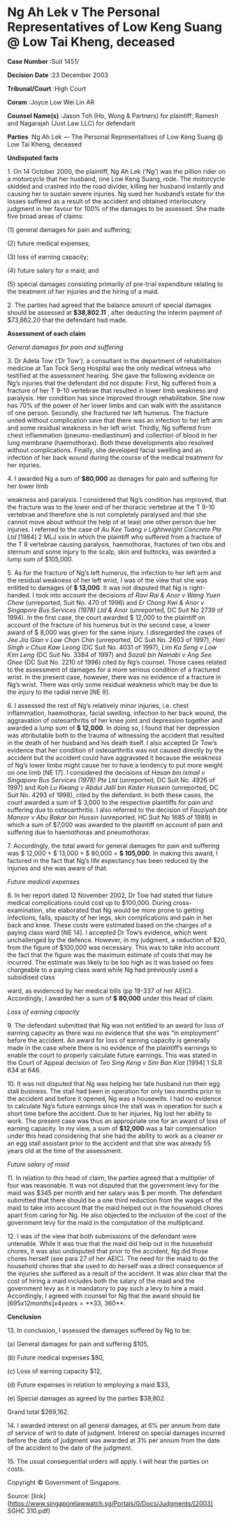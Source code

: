 # Ng Ah Lek v The Personal Representatives of Low Keng Suang @ Low Tai Kheng, deceased 



**Case Number** :Suit 1451/ 

**Decision Date** :23 December 2003 

**Tribunal/Court** :High Court 

**Coram** :Joyce Low Wei Lin AR 

**Counsel Name(s)** :Jason Toh (Ho, Wong & Partners) for plaintiff; Ramesh and Nagarajah (Just Law LLC) for defendant 

**Parties** :Ng Ah Lek — The Personal Representatives of Low Keng Suang @ Low Tai Kheng, deceased 

**Undisputed facts** 

1\. On 14 October 2000, the plaintiff, Ng Ah Lek (‘Ng’) was the pillion rider on a motorcycle that her husband, one Low Keng Suang, rode. The motorcycle skidded and crashed into the road divider, killing her husband instantly and causing her to sustain severe injuries. Ng sued her husband’s estate for the losses suffered as a result of the accident and obtained interlocutory judgment in her favour for 100% of the damages to be assessed. She made five broad areas of claims: 

 (1) general damages for pain and suffering; 

 (2) future medical expenses; 

 (3) loss of earning capacity; 

 (4) future salary for a maid; and 

 (5) special damages consisting primarily of pre-trial expenditure relating to the treatment of her injuries and the hiring of a maid. 

2\. The parties had agreed that the balance amount of special damages should be assessed at **$38,802.11** , after deducting the interim payment of $73,662.20 that the defendant had made. 

**Assessment of each claim** 

_General damages for pain and suffering_ 

3\. Dr Adela Tow (‘Dr Tow’), a consultant in the department of rehabilitation medicine at Tan Tock Seng Hospital was the only medical witness who testified at the assessment hearing. She gave the following evidence on Ng’s injuries that the defendant did not dispute: First, Ng suffered from a fracture of her T 9-10 vertebrae that resulted in lower limb weakness and paralysis. Her condition has since improved through rehabilitation. She now has 70% of the power of her lower limbs and can walk with the assistance of one person. Secondly, she fractured her left humerus. The fracture united without complication save that there was an infection to her left arm and some residual weakness in her left wrist. Thirdly, Ng suffered from chest inflammation (pneumo-mediastinum) and collection of blood in her lung membrane (haemothorax). Both these developments also resolved without complications. Finally, she developed facial swelling and an infection of her back wound during the course of the medical treatment for her injuries. 

4\. I awarded Ng a sum of **$80,000** as damages for pain and suffering for her lower limb 


weakness and paralysis. I considered that Ng’s condition has improved, that the fracture was to the lower end of her thoracic vertebrae at the T 9-10 vertebrae and therefore she is not completely paralysed and that she cannot move about without the help of at least one other person due her injuries. I referred to the case of _Au Kee Tuang v Lightweight Concrete Pte Ltd_ [1984] 2 MLJ xxix in which the plaintiff who suffered from a fracture of the T 8 vertebrae causing paralysis, haemothorax, fractures of two ribs and sternum and some injury to the scalp, skin and buttocks, was awarded a lump sum of $105,000. 

5\. As for the fracture of Ng’s left humerus, the infection to her left arm and the residual weakness of her left wrist, I was of the view that she was entitled to damages of **$ 13,000**. It was not disputed that Ng is right-handed. I took into account the decisions of _Ravi Rai & Anor v Wang Yuen Chow_ (unreported, Suit No. 470 of 1996) and _Er Chong Kwi & Anor v Singapore Bus Services (1978) Ltd & Anor_ (unreported, DC Suit No 2739 of 1994). In the first case, the court awarded $ 12,000 to the plaintiff on account of the fracture of his humerus but in the second case, a lower award of $ 8,000 was given for the same injury. I disregarded the cases of _Jee Jia Gian v Low Chan Chin_ (unreported, DC Suit No. 2603 of 1997), _Hari Singh v Chua Kaw Leong_ (DC Suit No. 4031 of 1997), _Lim Ka Seng v Low Kim Leng_ (DC Suit No. 3384 of 1997) and _Sazali bin Nainabi v Ang See Ghee_ (DC Suit No. 2210 of 1996) cited by Ng’s counsel. Those cases related to the assessment of damages for a more serious condition of a fractured wrist. In the present case, however, there was no evidence of a fracture in Ng’s wrist. There was only some residual weakness which may be due to the injury to the radial nerve [NE 9]. 

6\. I assessed the rest of Ng’s relatively minor injuries, i.e. chest inflammation, haemothorax, facial swelling, infection to her back wound, the aggravation of osteoarthritis of her knee joint and depression together and awarded a lump sum of **$ 12,000**. In doing so, I found that her depression was attributable both to the trauma of witnessing the accident that resulted in the death of her husband and his death itself. I also accepted Dr Tow’s evidence that her condition of osteoarthritis was not caused directly by the accident but the accident could have aggravated it because the weakness of Ng’s lower limbs might cause her to have a tendency to put more weight on one limb [NE 17]. I considered the decisions of _Hasan bin Ismail v Singapore Bus Services (1978) Pte Ltd_ (unreported, DC Suit No. 4926 of 1997) and _Koh Lu Kwang v Abdul Jalil bin Kader Hussein_ (unreported, DC Suit No. 4293 of 1998), cited by the defendant. In both these cases, the court awarded a sum of $ 3,000 to the respective plaintiffs for pain and suffering due to osteoarthritis. I also referred to the decision of _Fauziyah bte Mansor v Abu Bakar bin Hussin_ (unreported, HC Suit No 1685 of 1989) in which a sum of $7,000 was awarded to the plaintiff on account of pain and suffering due to haemothorax and pneumothorax. 

7\. Accordingly, the total award for general damages for pain and suffering was $ 12,000 + $ 13,000 + $ 80,000 = **$ 105,000**. In making this award, I factored in the fact that Ng’s life expectancy has been reduced by the injuries and she was aware of that. 

_Future medical expenses_ 

8\. In her report dated 12 November 2002, Dr Tow had stated that future medical complications could cost up to $100,000. During cross-examination, she elaborated that Ng would be more prone to getting infections, falls, spascity of her legs, skin complications and pain in her back and knee. These costs were estimated based on the charges of a paying class ward [NE 14]. I accepted Dr Tow’s evidence, which went unchallenged by the defence. However, in my judgment, a reduction of $20, from the figure of $100,000 was necessary. This was to take into account the fact that the figure was the maximum estimate of costs that may be incurred. The estimate was likely to be too high as it was based on fees chargeable to a paying class ward while Ng had previously used a subsidised class 


ward, as evidenced by her medical bills (pp 19-337 of her AEIC). Accordingly, I awarded her a sum of **$ 80,000** under this head of claim. 

_Loss of earning capacity_ 

9\. The defendant submitted that Ng was not entitled to an award for loss of earning capacity as there was no evidence that she was “in employment” before the accident. An award for loss of earning capacity is generally made in the case where there is no evidence of the plaintiff’s earnings to enable the court to properly calculate future earnings. This was stated in the Court of Appeal decision of _Teo Sing Keng v Sim Ban Kiat_ <span class="citation">[1994] 1 SLR 634</span> at 646. 

10\. It was not disputed that Ng was helping her late husband run their egg stall business. The stall had been in operation for only two months prior to the accident and before it opened, Ng was a housewife. I had no evidence to calculate Ng’s future earnings since the stall was in operation for such a short time before the accident. Due to her injuries, Ng lost her ability to work. The present case was thus an appropriate one for an award of loss of earning capacity. In my view, a sum of **$12,000** was a fair compensation under this head considering that she had the ability to work as a cleaner or an egg stall assistant prior to the accident and that she was already 55 years old at the time of the assessment. 

_Future salary of maid_ 

11\. In relation to this head of claim, the parties agreed that a multiplier of four was reasonable. It was not disputed that the government levy for the maid was $345 per month and her salary was $ per month. The defendant submitted that there should be a one third reduction from the wages of the maid to take into account that the maid helped out in the household chores apart from caring for Ng. He also objected to the inclusion of the cost of the government levy for the maid in the computation of the multiplicand. 

12\. I was of the view that both submissions of the defendant were untenable. While it was true that the maid did help out in the household chores, it was also undisputed that prior to the accident, Ng did those chores herself (see para 27 of her AEIC). The need for the maid to do the household chores that she used to do herself was a direct consequence of the injuries she suffered as a result of the accident. It was also clear that the cost of hiring a maid includes both the salary of the maid and the government levy as it is mandatory to pay such a levy to hire a maid. Accordingly, I agreed with counsel for Ng that the award should be [$695 x 12 months] x 4 years = **$33, 360**. 

**Conclusion** 

13\. In conclusion, I assessed the damages suffered by Ng to be: 

 (a) General damages for pain and suffering $105, 

 (b) Future medical expenses $80, 

 (c) Loss of earning capacity $12, 

 (d) Future expenses in relation to employing a maid $33, 

 (e) Special damages as agreed by the parties $38,802. 


 Grand total $269,162. 

14\. I awarded interest on all general damages, at 6% per annum from date of service of writ to date of judgment. Interest on special damages incurred before the date of judgment was awarded at 3% per annum from the date of the accident to the date of the judgment. 

15\. The usual consequential orders will apply. I will hear the parties on costs. 

 Copyright © Government of Singapore. 


Source: [link](https://www.singaporelawwatch.sg/Portals/0/Docs/Judgments/[2003] SGHC 310.pdf)
